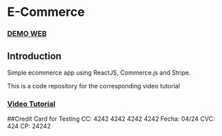 # E-Commerce
### [DEMO WEB](https://reactjs-ecommercejs.netlify.app/)

## Introduction
Simple ecommerce app using ReactJS, Commerce.js and Stripe.

This is a code repository for the corresponding video tutorial 
### [Video Tutorial](https://www.youtube.com/watch?v=377AQ0y6LPA)
 
##Credit Card for Testing
CC: 4242 4242 4242 4242
Fecha: 04/24
CVC: 424
CP: 24242
